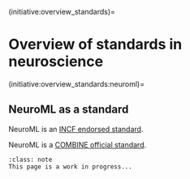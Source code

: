(initiative:overview_standards)=
# Overview of standards in neuroscience


(initiative:overview_standards:neuroml)=
## NeuroML as a standard


NeuroML is an [INCF endorsed standard](https://www.incf.org/sbp/neuroml).

NeuroML is a [COMBINE official standard](http://co.mbine.org/standards/neuroml).

```{admonition} Work in progress
:class: note
This page is a work in progress...
```
